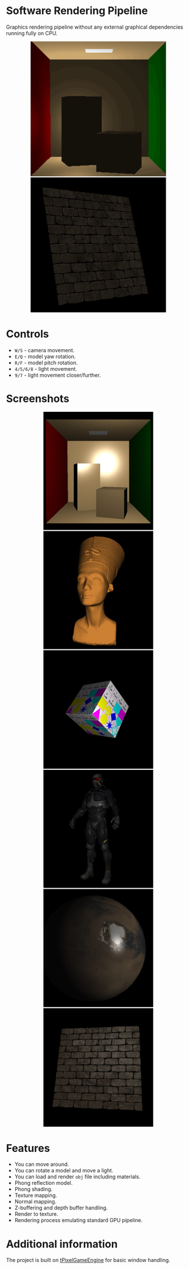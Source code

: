 # Software Rendering Pipeline
Graphics rendering pipeline without any external graphical dependencies running fully on CPU.

<p align="center">  
  <img src="doc/cornell.gif"> <img src="doc/wall.gif">
</p>

# Controls
- `W/S` - camera movement.
- `E/Q` - model yaw rotation.
- `R/F` - model pitch rotation.
- `4/5/6/8` - light movement.
- `9/7` - light movement closer/further.

# Screenshots
<p align="center">  
  <img src="doc/1.jpg" width=300px> <img src="doc/2.jpg" width=300px> <img src="doc/3.jpg" width=300px> <img src="doc/4.jpg" width=300px> <img src="doc/5.jpg" width=300px> <img src="doc/6.jpg" width=300px>
</p>

# Features
- You can move around.
- You can rotate a model and move a light.
- You can load and render `obj` file including materials.
- Phong reflection model.
- Phong shading.
- Texture mapping.
- Normal mapping.
- Z-buffering and depth buffer handling.
- Render to texture.
- Rendering process emulating standard GPU pipeline.

# Additional information
The project is built on [tPixelGameEngine](https://github.com/tucna/tPixelGameEngine) for basic window handling. 

